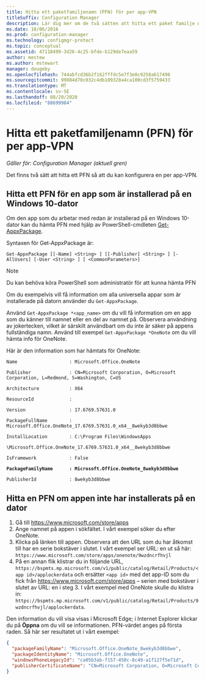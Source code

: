 ```yaml
---
title: Hitta ett paketfamiljenamn (PFN) för per app-VPN
titleSuffix: Configuration Manager
description: Lär dig mer om de två sätten att hitta ett paket familje namn så att du kan konfigurera en per app-VPN.
ms.date: 10/06/2016
ms.prod: configuration-manager
ms.technology: configmgr-protect
ms.topic: conceptual
ms.assetid: 47118499-3d26-4c25-bfde-b129de7eaa59
author: mestew
ms.author: mstewart
manager: dougeby
ms.openlocfilehash: 744abfcd36b2f162fffdc5e7f3e8c9258a617496
ms.sourcegitcommit: 99084d70c032c4db109328a4ca100cd3f5759433
ms.translationtype: MT
ms.contentlocale: sv-SE
ms.lasthandoff: 08/20/2020
ms.locfileid: "88699984"
---
```

# <a name="find-a-package-family-name-pfn-for-per-app-vpn"></a>Hitta ett paketfamiljenamn (PFN) för per app-VPN

*Gäller för: Configuration Manager (aktuell gren)*


Det finns två sätt att hitta ett PFN så att du kan konfigurera en per app-VPN.

## <a name="find-a-pfn-for-an-app-thats-installed-on-a-windows-10-computer"></a>Hitta ett PFN för en app som är installerad på en Windows 10-dator

Om den app som du arbetar med redan är installerad på en Windows 10-dator kan du hämta PFN med hjälp av PowerShell-cmdleten [Get-AppxPackage](/powershell/module/appx/get-appxpackage?view=win10-ps).

Syntaxen för Get-AppxPackage är:

``` Syntax
Get-AppxPackage [[-Name] <String> ] [[-Publisher] <String> ] [-AllUsers] [-User <String> ] [ <CommonParameters>]
```

> [!NOTE]
> Du kan behöva köra PowerShell som administratör för att kunna hämta PFN

Om du exempelvis vill få information om alla universella appar som är installerade på datorn använder du `Get-AppxPackage`.

Använd `Get-AppxPackage *<app_name>` om du vill få information om en app som du känner till namnet eller en del av namnet på. Observera användning av jokertecken, vilket är särskilt användbart om du inte är säker på appens fullständiga namn. Använd till exempel `Get-AppxPackage *OneNote` om du vill hämta info för OneNote.


Här är den information som har hämtats för OneNote:

`Name                   : Microsoft.Office.OneNote`

`Publisher              : CN=Microsoft Corporation, O=Microsoft Corporation, L=Redmond, S=Washington, C=US`

`Architecture           : X64`

`ResourceId             :`

`Version                : 17.6769.57631.0`

`PackageFullName        : Microsoft.Office.OneNote_17.6769.57631.0_x64__8wekyb3d8bbwe`

`InstallLocation        : C:\Program Files\WindowsApps`

`\Microsoft.Office.OneNote_17.6769.57631.0_x64__8wekyb3d8bbwe`

`IsFramework            : False`

**`PackageFamilyName      : Microsoft.Office.OneNote_8wekyb3d8bbwe`**

`PublisherId            : 8wekyb3d8bbwe`



## <a name="find-a-pfn-if-the-app-is-not-installed-on-a-computer"></a>Hitta en PFN om appen inte har installerats på en dator

1. Gå till https://www.microsoft.com/store/apps
2. Ange namnet på appen i sökfältet. I vårt exempel söker du efter OneNote.
3. Klicka på länken till appen. Observera att den URL som du har åtkomst till har en serie bokstäver i slutet. I vårt exempel ser URL: en ut så här: `https://www.microsoft.com/store/apps/onenote/9wzdncrfhvjl`
4. På en annan flik klistrar du in följande URL, `https://bspmts.mp.microsoft.com/v1/public/catalog/Retail/Products/<app id>/applockerdata` och ersätter `<app id>` med det app-ID som du fick från https://www.microsoft.com/store/apps – serien med bokstäver i slutet av URL: en i steg 3. I vårt exempel med OneNote skulle du klistra in: `https://bspmts.mp.microsoft.com/v1/public/catalog/Retail/Products/9wzdncrfhvjl/applockerdata`.

Den information du vill visa visas i Microsoft Edge; i Internet Explorer klickar du på **Öppna** om du vill se informationen. PFN-värdet anges på första raden. Så här ser resultatet ut i vårt exempel:

``` JSON
{
  "packageFamilyName": "Microsoft.Office.OneNote_8wekyb3d8bbwe",
  "packageIdentityName": "Microsoft.Office.OneNote",
  "windowsPhoneLegacyId": "ca05b3ab-f157-450c-8c49-a1f127f5e71d",
  "publisherCertificateName": "CN=Microsoft Corporation, O=Microsoft Corporation, L=Redmond, S=Washington, C=US"
}
```